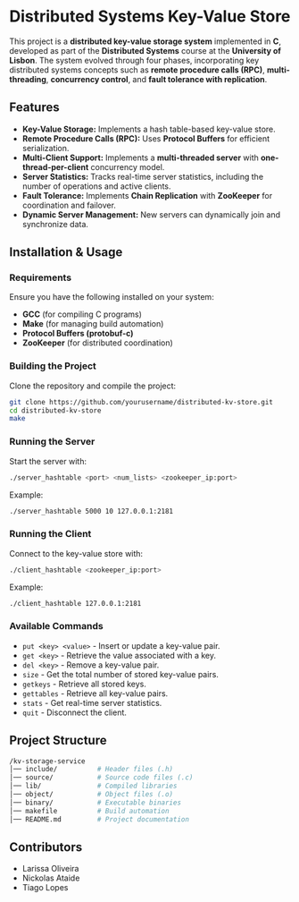 # Distributed Systems Key-Value Store

This project is a **distributed key-value storage system** implemented in **C**, developed as part of the **Distributed Systems** course at the **University of Lisbon**. The system evolved through four phases, incorporating key distributed systems concepts such as **remote procedure calls (RPC)**, **multi-threading**, **concurrency control**, and **fault tolerance with replication**.

## Features  
- **Key-Value Storage:** Implements a hash table-based key-value store.  
- **Remote Procedure Calls (RPC):** Uses **Protocol Buffers** for efficient serialization.  
- **Multi-Client Support:** Implements a **multi-threaded server** with **one-thread-per-client** concurrency model.  
- **Server Statistics:** Tracks real-time server statistics, including the number of operations and active clients.  
- **Fault Tolerance:** Implements **Chain Replication** with **ZooKeeper** for coordination and failover.  
- **Dynamic Server Management:** New servers can dynamically join and synchronize data.  

## Installation & Usage  

### Requirements  
Ensure you have the following installed on your system:  
- **GCC** (for compiling C programs)  
- **Make** (for managing build automation)  
- **Protocol Buffers (protobuf-c)**  
- **ZooKeeper** (for distributed coordination)  

### Building the Project  
Clone the repository and compile the project:  
```bash
git clone https://github.com/yourusername/distributed-kv-store.git  
cd distributed-kv-store  
make
```
### Running the Server
Start the server with:
```bash
./server_hashtable <port> <num_lists> <zookeeper_ip:port>
```
Example:
```bash
./server_hashtable 5000 10 127.0.0.1:2181
```
### Running the Client
Connect to the key-value store with:
```bash
./client_hashtable <zookeeper_ip:port>
```
Example:
```bash
./client_hashtable 127.0.0.1:2181
```

### Available Commands
- `put <key> <value>` - Insert or update a key-value pair.
- `get <key>` - Retrieve the value associated with a key.
- `del <key>` - Remove a key-value pair.
- `size` - Get the total number of stored key-value pairs.
- `getkeys` - Retrieve all stored keys.
- `gettables` - Retrieve all key-value pairs.
- `stats` - Get real-time server statistics.
- `quit` - Disconnect the client.

## Project Structure
```bash
/kv-storage-service
│── include/          # Header files (.h)
│── source/           # Source code files (.c)
│── lib/              # Compiled libraries
│── object/           # Object files (.o)
│── binary/           # Executable binaries
│── makefile          # Build automation
│── README.md         # Project documentation
```

## Contributors
- Larissa Oliveira
- Nickolas Ataide
- Tiago Lopes